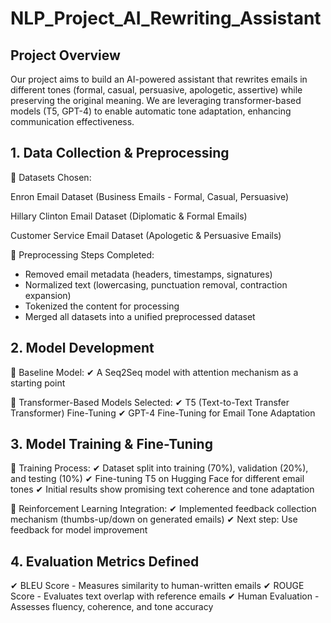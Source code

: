 # NLP_Project_AI_Rewriting_Assistant

## Project Overview
Our project aims to build an AI-powered assistant that rewrites emails in different tones (formal, casual, persuasive, apologetic, assertive) while preserving the original meaning. We are leveraging transformer-based models (T5, GPT-4) to enable automatic tone adaptation, enhancing communication effectiveness.

## 1. Data Collection & Preprocessing

🔹 Datasets Chosen:

Enron Email Dataset (Business Emails - Formal, Casual, Persuasive)

Hillary Clinton Email Dataset (Diplomatic & Formal Emails)

Customer Service Email Dataset (Apologetic & Persuasive Emails)

🔹 Preprocessing Steps Completed:

- Removed email metadata (headers, timestamps, signatures)
- Normalized text (lowercasing, punctuation removal, contraction expansion)
- Tokenized the content for processing
- Merged all datasets into a unified preprocessed dataset

## 2. Model Development
🔹 Baseline Model:
✔ A Seq2Seq model with attention mechanism as a starting point

🔹 Transformer-Based Models Selected:
✔ T5 (Text-to-Text Transfer Transformer) Fine-Tuning 
✔ GPT-4 Fine-Tuning for Email Tone Adaptation

## 3. Model Training & Fine-Tuning
🔹 Training Process:
✔ Dataset split into training (70%), validation (20%), and testing (10%)
✔ Fine-tuning T5 on Hugging Face for different email tones
✔ Initial results show promising text coherence and tone adaptation

🔹 Reinforcement Learning Integration:
✔ Implemented feedback collection mechanism (thumbs-up/down on generated emails)
✔ Next step: Use feedback for model improvement

## 4. Evaluation Metrics Defined
✔ BLEU Score - Measures similarity to human-written emails
✔ ROUGE Score - Evaluates text overlap with reference emails
✔ Human Evaluation - Assesses fluency, coherence, and tone accuracy



